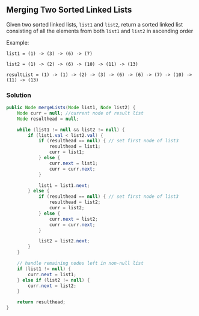 
## Merging Two Sorted Linked Lists

Given two sorted linked lists, `list1` and `list2`, return a sorted linked list consisting of all the elements from both `list1` and `list2` in ascending order

Example:

`list1 = (1) -> (3) -> (6) -> (7)`

`list2 = (1) -> (2) -> (6) -> (10) -> (11) -> (13)`

`resultList = (1) -> (1) -> (2) -> (3) -> (6) -> (6) -> (7) -> (10) -> (11) -> (13)`


### Solution
```java
public Node mergeLists(Node list1, Node list2) {
    Node curr = null; //current node of result list
    Node resulthead = null;

    while (list1 != null && list2 != null) {
        if (list1.val < list2.val) {
            if (resulthead == null) { // set first node of list3
                resulthead = list1;
                curr = list1;
            } else {
                curr.next = list1;
                curr = curr.next;
            }

            list1 = list1.next;
        } else {
            if (resulthead == null) { // set first node of list3
                resulthead = list2;
                curr = list2;
            } else {
                curr.next = list2;
                curr = curr.next;
            }

            list2 = list2.next;
        }
    }

    // handle remaining nodes left in non-null list
    if (list1 != null) {
        curr.next = list1;
    } else if (list2 != null) {
        curr.next = list2;
    }

    return resulthead;
}
